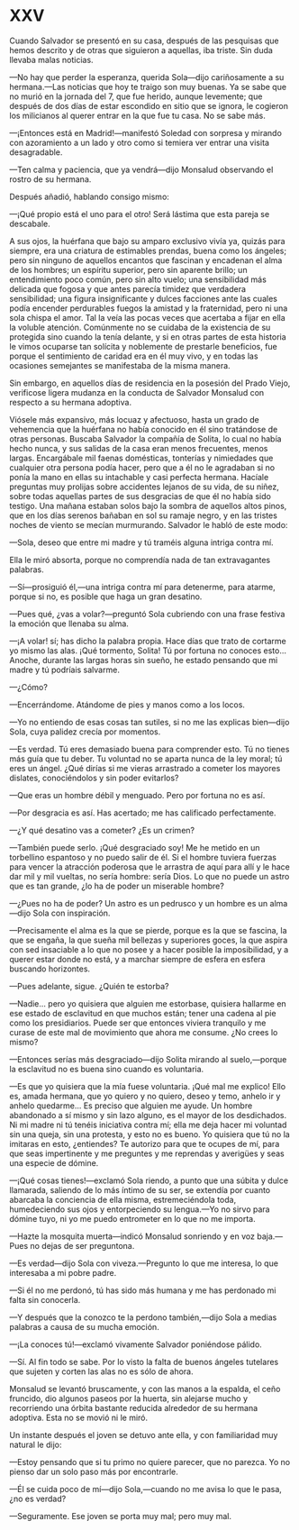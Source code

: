 # XXV

Cuando Salvador se presentó en su casa, después de las pesquisas que
hemos descrito y de otras que siguieron a aquellas, iba triste. Sin duda
llevaba malas noticias. 

—No hay que perder la esperanza, querida Sola—dijo cariñosamente a su
hermana.—Las noticias que hoy te traigo son muy buenas. Ya se sabe que no
murió en la jornada del 7, que fue herido, aunque levemente; que después de
dos días de estar escondido en sitio que se ignora, le cogieron los milicianos
al querer entrar en la que fue tu casa. No se sabe más.

—¡Entonces está en Madrid!—manifestó Soledad con sorpresa y mirando con
azoramiento a un lado y otro como si temiera ver entrar una visita
desagradable.

—Ten calma y paciencia, que ya vendrá—dijo Monsalud observando el
rostro de su hermana.

Después añadió, hablando consigo mismo:

—¡Qué propio está el uno para el otro! Será lástima que esta pareja se
descabale.

A sus ojos, la huérfana que bajo su amparo exclusivo vivía ya, quizás para
siempre, era una criatura de estimables prendas, buena como los ángeles;
pero sin ninguno de aquellos encantos que fascinan y encadenan el alma de
los hombres; un espíritu superior, pero sin aparente brillo; un entendimiento
poco común, pero sin alto vuelo; una sensibilidad más delicada que fogosa y
que antes parecía timidez que verdadera sensibilidad; una figura
insignificante  y dulces facciones ante las cuales podía encender
perdurables fuegos la amistad y la fraternidad, pero ni una sola chispa el
amor. Tal la veía las pocas veces que acertaba a fijar en ella la voluble
atención. Comúnmente no se cuidaba de la existencia de su protegida sino
cuando la tenía delante, y si en otras partes de esta historia le vimos ocuparse
tan solícita y noblemente de prestarle beneficios, fue porque el sentimiento
de caridad era en él muy vivo, y en todas las ocasiones semejantes se
manifestaba de la misma manera.

Sin embargo, en aquellos días de residencia en la posesión del Prado
Viejo, verificose ligera mudanza en la conducta de Salvador Monsalud con
respecto a su hermana adoptiva.

Viósele más expansivo, más locuaz y afectuoso, hasta un grado de
vehemencia que la huérfana no había conocido en él sino tratándose de otras
personas. Buscaba Salvador la compañía de Solita, lo cual no había hecho
nunca, y sus salidas de la casa eran menos frecuentes, menos largas.
Encargábale mil faenas domésticas, tonterías y nimiedades que cualquier otra
persona podía hacer, pero que a él no le agradaban si no ponía la mano en
ellas su intachable y casi perfecta hermana. Hacíale  preguntas muy
prolijas sobre accidentes lejanos de su vida, de su niñez, sobre todas aquellas
partes de sus desgracias de que él no había sido testigo. Una mañana estaban
solos bajo la sombra de aquellos altos pinos, que en los días serenos bañaban
en sol su ramaje negro, y en las tristes noches de viento se mecían
murmurando. Salvador le habló de este modo:

—Sola, deseo que entre mi madre y tú traméis alguna intriga contra mí.

Ella le miró absorta, porque no comprendía nada de tan extravagantes
palabras.

—Sí—prosiguió él,—una intriga contra mí para detenerme, para atarme,
porque si no, es posible que haga un gran desatino.

—Pues qué, ¿vas a volar?—preguntó Sola cubriendo con una frase festiva la
emoción que llenaba su alma.

—¡A volar! sí; has dicho la palabra propia. Hace días que trato de cortarme
yo mismo las alas. ¡Qué tormento, Solita! Tú por fortuna no conoces esto...
Anoche, durante las largas horas sin sueño, he estado pensando que mi madre
y tú podríais salvarme.

—¿Cómo?

—Encerrándome. Atándome de pies y manos como a los locos. 

—Yo no entiendo de esas cosas tan sutiles, si no me las explicas bien—dijo
Sola, cuya palidez crecía por momentos.

—Es verdad. Tú eres demasiado buena para comprender esto. Tú no tienes
más guía que tu deber. Tu voluntad no se aparta nunca de la ley moral; tú
eres un ángel. ¿Qué dirías si me vieras arrastrado a cometer los mayores
dislates, conociéndolos y sin poder evitarlos?

—Que eras un hombre débil y menguado. Pero por fortuna no es así.

—Por desgracia es así. Has acertado; me has calificado perfectamente.

—¿Y qué desatino vas a cometer? ¿Es un crimen?

—También puede serlo. ¡Qué desgraciado soy! Me he metido en un
torbellino espantoso y no puedo salir de él. Si el hombre tuviera fuerzas para
vencer la atracción poderosa que le arrastra de aquí para allí y le hace dar
mil y mil vueltas, no sería hombre: sería Dios. Lo que no puede un astro que
es tan grande, ¿lo ha de poder un miserable hombre?

—¿Pues no ha de poder? Un astro es un pedrusco y un hombre es un alma—dijo Sola
con inspiración.

—Precisamente el alma es la que se pierde, porque es la que se fascina, la
que se engaña,  la que sueña mil bellezas y superiores goces, la que
aspira con sed insaciable a lo que no posee y a hacer posible la imposibilidad,
y a querer estar donde no está, y a marchar siempre de esfera en esfera
buscando horizontes.

—Pues adelante, sigue. ¿Quién te estorba?

—Nadie... pero yo quisiera que alguien me estorbase, quisiera hallarme en
ese estado de esclavitud en que muchos están; tener una cadena al pie como
los presidiarios. Puede ser que entonces viviera tranquilo y me curase de este
mal de movimiento que ahora me consume. ¿No crees lo mismo?

—Entonces serías más desgraciado—dijo Solita mirando al suelo,—porque la
esclavitud no es buena sino cuando es voluntaria.

—Es que yo quisiera que la mía fuese voluntaria. ¡Qué mal me explico! Ello
es, amada hermana, que yo quiero y no quiero, deseo y temo, anhelo ir y
anhelo quedarme... Es preciso que alguien me ayude. Un hombre abandonado
a sí mismo y sin lazo alguno, es el mayor de los desdichados. Ni mi madre ni
tú tenéis iniciativa contra mí; ella me deja hacer mi voluntad sin una queja,
sin una protesta, y esto no es bueno. Yo quisiera que tú no la imitaras en esto,
¿entiendes? Te autorizo para que te ocupes de mí, para que seas impertinente
 y me preguntes y me reprendas y averigües y seas una especie de
dómine.

—¡Qué cosas tienes!—exclamó Sola riendo, a punto que una súbita y dulce
llamarada, saliendo de lo más íntimo de su ser, se extendía por cuanto
abarcaba la conciencia de ella misma, estremeciéndola toda, humedeciendo
sus ojos y entorpeciendo su lengua.—Yo no sirvo para dómine tuyo, ni yo me
puedo entrometer en lo que no me importa.

—Hazte la mosquita muerta—indicó Monsalud sonriendo y en voz baja.—Pues no
dejas de ser preguntona.

—Es verdad—dijo Sola con viveza.—Pregunto lo que me interesa, lo que
interesaba a mi pobre padre.

—Si él no me perdonó, tú has sido más humana y me has perdonado mi
falta sin conocerla.

—Y después que la conozco te la perdono también,—dijo Sola a medias
palabras a causa de su mucha emoción.

—¡La conoces tú!—exclamó vivamente Salvador poniéndose pálido.

—Sí. Al fin todo se sabe. Por lo visto la falta de buenos ángeles tutelares
que sujeten y corten las alas no es sólo de ahora.

Monsalud se levantó bruscamente, y con  las manos a la espalda, el
ceño fruncido, dio algunos paseos por la huerta, sin alejarse mucho y
recorriendo una órbita bastante reducida alrededor de su hermana adoptiva.
Esta no se movió ni le miró.

Un instante después el joven se detuvo ante ella, y con familiaridad muy
natural le dijo:

—Estoy pensando que si tu primo no quiere parecer, que no parezca. Yo no
pienso dar un solo paso más por encontrarle.

—Él se cuida poco de mí—dijo Sola,—cuando no me avisa lo que le pasa, ¿no
es verdad?

—Seguramente. Ese joven se porta muy mal; pero muy mal.
